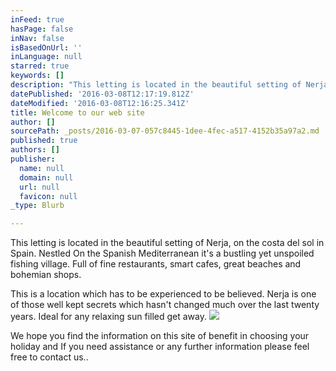```yaml
---
inFeed: true
hasPage: false
inNav: false
isBasedOnUrl: ''
inLanguage: null
starred: true
keywords: []
description: "This letting is located in the beautiful setting of Nerja, on the costa del sol in Spain. Nestled On the Spanish Mediterranean it's a bustling yet unspoiled fishing village. Full of fine restaurants, smart cafes, great beaches and bohemian shops."
datePublished: '2016-03-08T12:17:19.812Z'
dateModified: '2016-03-08T12:16:25.341Z'
title: Welcome to our web site
author: []
sourcePath: _posts/2016-03-07-057c8445-1dee-4fec-a517-4152b35a97a2.md
published: true
authors: []
publisher:
  name: null
  domain: null
  url: null
  favicon: null
_type: Blurb

---
```

This letting is located in the beautiful setting of Nerja, on the costa del sol in Spain. Nestled On the Spanish Mediterranean it's a bustling yet unspoiled fishing village. Full of fine restaurants, smart cafes, great beaches and bohemian shops.

This is a location which has to be experienced to be believed. Nerja is one of those well kept secrets which hasn't changed much over the last twenty years. Ideal for any relaxing sun filled get away.
![](https://s3-us-west-2.amazonaws.com/the-grid-img/p/1ff6f085a1ac2d9506ef93ecafdb00d37357cc94.jpg)

We hope you find the information on this site of benefit in choosing your holiday and If you need assistance or any further information please feel free to contact us..